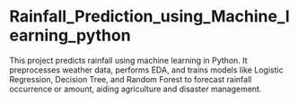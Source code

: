 # Rainfall_Prediction_using_Machine_learning_python
This project predicts rainfall using machine learning in Python. It preprocesses weather data, performs EDA, and trains models like Logistic Regression, Decision Tree, and Random Forest to forecast rainfall occurrence or amount, aiding agriculture and disaster management.
